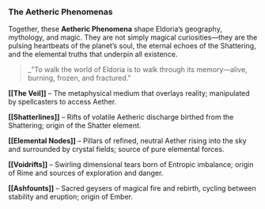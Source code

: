 ### **The Aetheric Phenomenas**

Together, these **Aetheric Phenomena** shape Eldoria’s geography, mythology, and magic. They are not simply magical curiosities—they are the pulsing heartbeats of the planet’s soul, the eternal echoes of the Shattering, and the elemental truths that underpin all existence.

> _"To walk the world of Eldoria is to walk through its memory—alive, burning, frozen, and fractured."

**[[The Veil]]** – The metaphysical medium that overlays reality; manipulated by spellcasters to access Aether.
    
 **[[Shatterlines]]** – Rifts of volatile Aetheric discharge birthed from the Shattering; origin of the Shatter element.
    
**[[Elemental Nodes]]** – Pillars of refined, neutral Aether rising into the sky and surrounded by crystal fields; source of pure elemental forces.
    
**[[Voidrifts]]** – Swirling dimensional tears born of Entropic imbalance; origin of Rime and sources of exploration and danger.
    
**[[Ashfounts]]** – Sacred geysers of magical fire and rebirth, cycling between stability and eruption; origin of Ember.